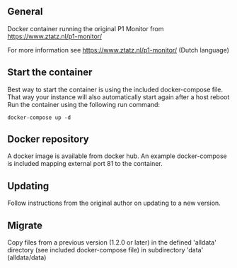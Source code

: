## General
Docker container running the original P1 Monitor from https://www.ztatz.nl/p1-monitor/

For more information see https://www.ztatz.nl/p1-monitor/ (Dutch language)

## Start the container
Best way to start the container is using the included docker-compose file. That way your instance will also automatically start again after a host reboot
Run the container using the following run command:

    docker-compose up -d

## Docker repository
A docker image is available from docker hub. An example docker-compose is included mapping external port 81 to the container.

## Updating
Follow instructions from the original author on updating to a new version.

## Migrate
Copy files from a previous version (1.2.0 or later) in the defined 'alldata' directory (see included docker-compose file) in subdirectory 'data' (alldata/data)
